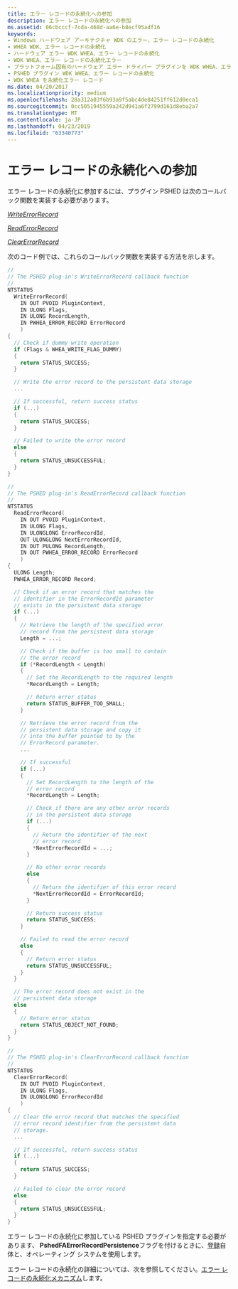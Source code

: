 ```yaml
---
title: エラー レコードの永続化への参加
description: エラー レコードの永続化への参加
ms.assetid: 06cbcccf-7cda-468d-aa6e-b8ecf95adf16
keywords:
- Windows ハードウェア アーキテクチャ WDK のエラー、エラー レコードの永続化
- WHEA WDK、エラー レコードの永続化
- ハードウェア エラー WDK WHEA、エラー レコードの永続化
- WDK WHEA、エラー レコードの永続化エラー
- プラットフォーム固有のハードウェア エラー ドライバー プラグインを WDK WHEA、エラー レコードの永続化
- PSHED プラグイン WDK WHEA、エラー レコードの永続化
- WDK WHEA を永続化エラー レコード
ms.date: 04/20/2017
ms.localizationpriority: medium
ms.openlocfilehash: 28a312a03f6b93a9f5abc4de84251ff612d0eca1
ms.sourcegitcommit: 0cc5051945559a242d941a6f2799d161d8eba2a7
ms.translationtype: MT
ms.contentlocale: ja-JP
ms.lasthandoff: 04/23/2019
ms.locfileid: "63340773"
---
```

# <a name="participating-in-error-record-persistence"></a>エラー レコードの永続化への参加


エラー レコードの永続化に参加するには、プラグイン PSHED は次のコールバック関数を実装する必要があります。

[*WriteErrorRecord*](https://msdn.microsoft.com/library/windows/hardware/ff560678)

[*ReadErrorRecord*](https://msdn.microsoft.com/library/windows/hardware/ff559476)

[*ClearErrorRecord*](https://msdn.microsoft.com/library/windows/hardware/ff559269)

次のコード例では、これらのコールバック関数を実装する方法を示します。

```cpp
//
// The PSHED plug-in's WriteErrorRecord callback function
//
NTSTATUS
  WriteErrorRecord(
    IN OUT PVOID PluginContext,
    IN ULONG Flags,
    IN ULONG RecordLength,
    IN PWHEA_ERROR_RECORD ErrorRecord
    )
{
  // Check if dummy write operation
  if (Flags & WHEA_WRITE_FLAG_DUMMY)
  {
    return STATUS_SUCCESS;
  }

  // Write the error record to the persistent data storage
  ...

  // If successful, return success status
  if (...)
  {
    return STATUS_SUCCESS;
  }

  // Failed to write the error record
  else
  {
    return STATUS_UNSUCCESSFUL;
  }
}

//
// The PSHED plug-in's ReadErrorRecord callback function
//
NTSTATUS
  ReadErrorRecord(
    IN OUT PVOID PluginContext,
    IN ULONG Flags,
    IN ULONGLONG ErrorRecordId,
    OUT ULONGLONG NextErrorRecordId,
    IN OUT PULONG RecordLength,
    IN OUT PWHEA_ERROR_RECORD ErrorRecord
    )
{
  ULONG Length;
  PWHEA_ERROR_RECORD Record;

  // Check if an error record that matches the
  // identifier in the ErrorRecordId parameter
  // exists in the persistent data storage
  if (...)
  {
    // Retrieve the length of the specified error
    // record from the persistent data storage
    Length = ...;

    // Check if the buffer is too small to contain
    // the error record
    if (*RecordLength < Length)
    {
      // Set the RecordLength to the required length
      *RecordLength = Length;

      // Return error status
      return STATUS_BUFFER_TOO_SMALL;
    }

    // Retrieve the error record from the
    // persistent data storage and copy it
    // into the buffer pointed to by the
    // ErrorRecord parameter.
    ...

    // If successful
    if (...)
    {
      // Set RecordLength to the length of the
      // error record
      *RecordLength = Length;

      // Check if there are any other error records
      // in the persistent data storage
      if (...)
      {
        // Return the identifier of the next
        // error record
        *NextErrorRecordId = ...;
      }

      // No other error records
      else
      {
        // Return the identifier of this error record
        *NextErrorRecordId = ErrorRecordId;
      }

      // Return success status
      return STATUS_SUCCESS;
    }

    // Failed to read the error record
    else
    {
      // Return error status
      return STATUS_UNSUCCESSFUL;
    }
  }

  // The error record does not exist in the
  // persistent data storage
  else
  {
    // Return error status
    return STATUS_OBJECT_NOT_FOUND;
  }
}

//
// The PSHED plug-in's ClearErrorRecord callback function
//
NTSTATUS
  ClearErrorRecord(
    IN OUT PVOID PluginContext,
    IN ULONG Flags,
    IN ULONGLONG ErrorRecordId
    )
{
  // Clear the error record that matches the specified
  // error record identifier from the persistent data
  // storage.
  ...

  // If successful, return success status
  if (...)
  {
    return STATUS_SUCCESS;
  }

  // Failed to clear the error record
  else
  {
    return STATUS_UNSUCCESSFUL;
  }
}
```

エラー レコードの永続化に参加している PSHED プラグインを指定する必要があります、 **PshedFAErrorRecordPersistence**フラグを付けるときに、[登録](registering-a-pshed-plug-in.md)自体と、オペレーティング システムを使用します。

エラー レコードの永続化の詳細については、次を参照してください。[エラー レコードの永続化メカニズム](error-record-persistence-mechanism.md)します。

 

 




